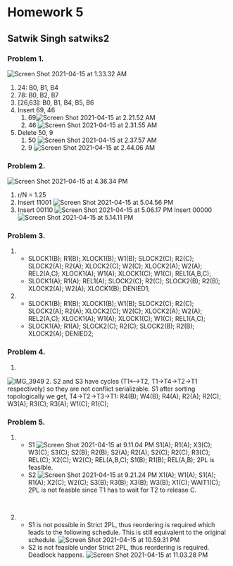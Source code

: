 # Homework 5

## Satwik Singh satwiks2

### Problem 1.
![Screen Shot 2021-04-15 at 1.33.32 AM](https://i.imgur.com/Pvcyxqj.png)

1. 24: B0, B1, B4
2. 78: B0, B2, B7
3. [26,63]: B0, B1, B4, B5, B6
4. Insert 69, 46
   1. 69![Screen Shot 2021-04-15 at 2.21.52 AM](https://i.imgur.com/QKMLYwA.png)
   2. 46 ![Screen Shot 2021-04-15 at 2.31.55 AM](https://i.imgur.com/r8ZV8OE.png)
5. Delete 50, 9
   1. 50 ![Screen Shot 2021-04-15 at 2.37.57 AM](https://i.imgur.com/sC6XotB.png)
   2. 9 ![Screen Shot 2021-04-15 at 2.44.06 AM](https://i.imgur.com/SKP6TFq.png)

### Problem 2.
![Screen Shot 2021-04-15 at 4.36.34 PM](https://i.imgur.com/TDbE6Le.png)

1. r/N = 1.25
2. Insert 11001 ![Screen Shot 2021-04-15 at 5.04.56 PM](https://i.imgur.com/NvaTAol.png)
3. Insert 00110 
![Screen Shot 2021-04-15 at 5.06.17 PM](https://i.imgur.com/PBcFOyT.png)
Insert 00000
![Screen Shot 2021-04-15 at 5.14.11 PM](https://i.imgur.com/cOrBeVR.png)

### Problem 3.

1. 
   - SLOCK1(B); R1(B); XLOCK1(B); W1(B); SLOCK2(C); R2(C); SLOCK2(A); R2(A); XLOCK2(C); W2(C); XLOCK2(A); W2(A); REL2(A,C); XLOCK1(A); W1(A); XLOCK1(C); W1(C); REL1(A,B,C);
   - SLOCK1(A); R1(A); REL1(A); SLOCK2(C); R2(C); SLOCK2(B); R2(B); XLOCK2(A); W2(A); XLOCK1(B); DENIED1;
2. 
   - SLOCK1(B); R1(B); XLOCK1(B); W1(B); SLOCK2(C); R2(C); SLOCK2(A); R2(A); XLOCK2(C); W2(C); XLOCK2(A); W2(A); REL2(A,C); XLOCK1(A); W1(A); XLOCK1(C); W1(C); REL1(A,C);
   - SLOCK1(A); R1(A); SLOCK2(C); R2(C); SLOCK2(B); R2(B); XLOCK2(A); DENIED2;

### Problem 4.

1. 
![IMG_3949](https://i.imgur.com/Ps1X6xi.jpg)
2. S2 and S3 have cycles (T1<-->T2, T1->T4->T2->T1 respectively) so they are not conflict serializable. S1 after sorting topologically we get, T4->T2->T3->T1: R4(B); W4(B); R4(A); R2(A); R2(C); W3(A); R3(C); R3(A); W1(C); R1(C);

### Problem 5.

1. 
   - S1
   ![Screen Shot 2021-04-15 at 9.11.04 PM](https://i.imgur.com/9FyBF1P.png) 
   S1(A); R1(A); X3(C); W3(C); S3(C); S2(B); R2(B); S2(A); R2(A); S2(C); R2(C); R3(C); REL(C); X2(C); W2(C); REL(A,B,C); S1(B); R1(B); REL(A,B);
   2PL is feasible.
   - S2
   ![Screen Shot 2021-04-15 at 9.21.24 PM](https://i.imgur.com/rcmcLu3.png)
   X1(A); W1(A); S1(A); R1(A); X2(C); W2(C); S3(B); R3(B); X3(B); W3(B); X1(C); WAIT1(C);
   2PL is not feasble since T1 has to wait for T2 to release C.
<br>

2. 
   - S1 is not possible in Strict 2PL, thus reordering is required which leads to the following schedule. This is still equivalent to the original schedule.
   ![Screen Shot 2021-04-15 at 10.59.31 PM](https://i.imgur.com/xh5KkTN.png)
   - S2 is not feasible under Strict 2PL, thus reordering is required. Deadlock happens.
   ![Screen Shot 2021-04-15 at 11.03.28 PM](https://i.imgur.com/TNtEaZ5.png)